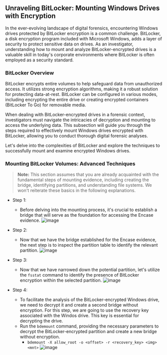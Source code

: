 
## Unraveling BitLocker: Mounting Windows Drives with Encryption

In the ever-evolving landscape of digital forensics, encountering Windows drives protected by BitLocker encryption is a common challenge. BitLocker, a disk encryption program included with Microsoft Windows, adds a layer of security to protect sensitive data on drives. As an investigator, understanding how to mount and analyze BitLocker-encrypted drives is a valuable skill in today's corporate environments where BitLocker is often employed as a security standard.

### BitLocker Overview

BitLocker encrypts entire volumes to help safeguard data from unauthorized access. It utilizes strong encryption algorithms, making it a robust solution for protecting data-at-rest. BitLocker can be configured in various modes, including encrypting the entire drive or creating encrypted containers (BitLocker To Go) for removable media.

When dealing with BitLocker-encrypted drives in a forensic context, investigators must navigate the intricacies of decryption and mounting to access the underlying data. This subsection will guide you through the steps required to effectively mount Windows drives encrypted with BitLocker, allowing you to conduct thorough digital forensic analyses.

Let's delve into the complexities of BitLocker and explore the techniques to successfully mount and examine encrypted Windows drives.


### Mounting BitLocker Volumes: Advanced Techniques

> **Note:** This section assumes that you are already acquainted with the fundamental steps of mounting evidence, including creating the bridge, identifying partitions, and understanding file systems. We won't reiterate these basics in the following explanations.

- Step 1:
  - Before delving into the mounting process, it's crucial to establish a bridge that will serve as the foundation for accessing the Encase evidence.
      ![image](https://github.com/JESUSAMM/Unraveling-the-Enigma-of-Mounting-Dead-Forensic-Evidence/assets/149633912/a56e8b45-dacb-44a6-b7cc-4a2f2511d29a)


- Step 2:
  - Now that we have the bridge established for the Encase evidence, the next step is to inspect the partition table to identify the relevant partition.
  ![image](https://github.com/JESUSAMM/Unraveling-the-Enigma-of-Mounting-Dead-Forensic-Evidence/assets/149633912/030277fa-1000-4218-bb31-8c3bd1ee9efe)


- Step 3:
  - Now that we have narrowed down the potential partition, let's utilize the `fsstat` command to identify the presence of BitLocker encryption within the selected partition.
     ![image](https://github.com/JESUSAMM/Unraveling-the-Enigma-of-Mounting-Dead-Forensic-Evidence/assets/149633912/95498ef9-af59-4f6f-89a4-5e674de9f9ac)

- Step 4:
  -  To facilitate the analysis of the BitLocker-encrypted Windows drive, we need to decrypt it and create a second bridge without encryption. For this step, we are going to use the recovery key associated with the Windos drive. This key is essential for decrypting the drive.
  -  Run the `bdemount` command, providing the necessary parameters to decrypt the BitLocker-encrypted partition and create a new bridge without encryption.
      -  `bdemount -X allow_root -o <offset> -r <recovery_key> <img> <mnt>`
       ![image](https://github.com/JESUSAMM/Unraveling-the-Enigma-of-Mounting-Dead-Forensic-Evidence/assets/149633912/a401703e-4e2f-4788-9827-6e392ab23441)



 
